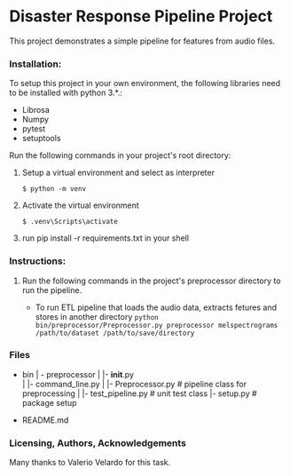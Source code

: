 # Disaster Response Pipeline Project

This project demonstrates a simple pipeline for features from audio files.



### Installation:

To setup this project in your own environment, the following libraries need to be installed with python 3.*.:

- Librosa
- Numpy
- pytest
- setuptools

Run the following commands in your project's root directory:
1. Setup a virtual environment and select as interpreter

    ```
    $ python -m venv
    ```
2. Activate the virtual environment

    ```
    $ .venv\Scripts\activate
    ```

3. run pip install -r requirements.txt in your shell


### Instructions:
1. Run the following commands in the project's  preprocessor directory to run the pipeline.

    - To run ETL pipeline that loads the audio data, extracts fetures and stores in another directory
        `python bin/preprocessor/Preprocessor.py preprocessor melspectrograms /path/to/dataset /path/to/save/directory`



### Files

- bin
| - preprocessor
| |- __init__.py  
| |- command_line.py 
| |- Preprocessor.py   # pipeline class for preprocessing
| |- test_pipeline.py  # unit test class 
|- setup.py  # package setup


- README.md



### Licensing, Authors, Acknowledgements

Many thanks to Valerio Velardo for this task. 


